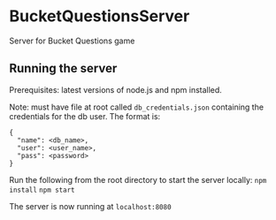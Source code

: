 # BucketQuestionsServer
Server for Bucket Questions game

## Running the server
Prerequisites: latest versions of node.js and npm installed.

Note: must have file at root called `db_credentials.json` containing the credentials for the db user. The format is:

    {
      "name": <db_name>,
      "user": <user_name>,
      "pass": <password>
    }

Run the following from the root directory to start the server locally:
`npm install`
`npm start`

The server is now running at `localhost:8080`
